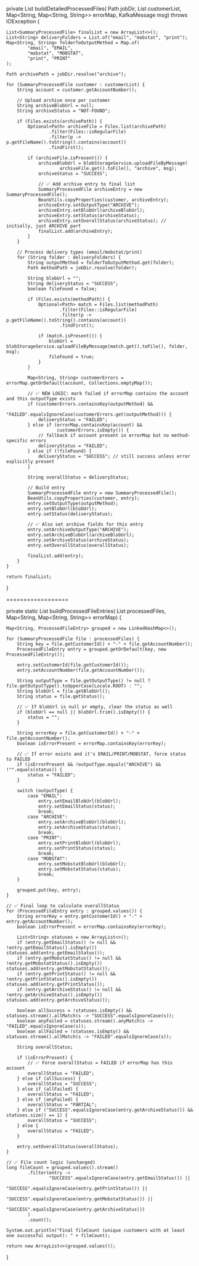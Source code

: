 private List<SummaryProcessedFile> buildDetailedProcessedFiles(
        Path jobDir,
        List<SummaryProcessedFile> customerList,
        Map<String, Map<String, String>> errorMap,
        KafkaMessage msg) throws IOException {

    List<SummaryProcessedFile> finalList = new ArrayList<>();
    List<String> deliveryFolders = List.of("email", "mobstat", "print");
    Map<String, String> folderToOutputMethod = Map.of(
            "email", "EMAIL",
            "mobstat", "MOBSTAT",
            "print", "PRINT"
    );

    Path archivePath = jobDir.resolve("archive");

    for (SummaryProcessedFile customer : customerList) {
        String account = customer.getAccountNumber();

        // Upload archive once per customer
        String archiveBlobUrl = null;
        String archiveStatus = "NOT-FOUND";

        if (Files.exists(archivePath)) {
            Optional<Path> archiveFile = Files.list(archivePath)
                    .filter(Files::isRegularFile)
                    .filter(p -> p.getFileName().toString().contains(account))
                    .findFirst();

            if (archiveFile.isPresent()) {
                archiveBlobUrl = blobStorageService.uploadFileByMessage(
                        archiveFile.get().toFile(), "archive", msg);
                archiveStatus = "SUCCESS";

                // ✅ Add archive entry to final list
                SummaryProcessedFile archiveEntry = new SummaryProcessedFile();
                BeanUtils.copyProperties(customer, archiveEntry);
                archiveEntry.setOutputType("ARCHIVE");
                archiveEntry.setBlobUrl(archiveBlobUrl);
                archiveEntry.setStatus(archiveStatus);
                archiveEntry.setOverallStatus(archiveStatus); // initially, just ARCHIVE part
                finalList.add(archiveEntry);
            }
        }

        // Process delivery types (email/mobstat/print)
        for (String folder : deliveryFolders) {
            String outputMethod = folderToOutputMethod.get(folder);
            Path methodPath = jobDir.resolve(folder);

            String blobUrl = "";
            String deliveryStatus = "SUCCESS";
            boolean fileFound = false;

            if (Files.exists(methodPath)) {
                Optional<Path> match = Files.list(methodPath)
                        .filter(Files::isRegularFile)
                        .filter(p -> p.getFileName().toString().contains(account))
                        .findFirst();

                if (match.isPresent()) {
                    blobUrl = blobStorageService.uploadFileByMessage(match.get().toFile(), folder, msg);
                    fileFound = true;
                }
            }

            Map<String, String> customerErrors = errorMap.getOrDefault(account, Collections.emptyMap());

            // ✅ NEW LOGIC: mark failed if errorMap contains the account and this outputType exists
            if (customerErrors.containsKey(outputMethod) &&
                    "FAILED".equalsIgnoreCase(customerErrors.get(outputMethod))) {
                deliveryStatus = "FAILED";
            } else if (errorMap.containsKey(account) &&
                       customerErrors.isEmpty()) {
                // fallback if account present in errorMap but no method-specific errors
                deliveryStatus = "FAILED";
            } else if (!fileFound) {
                deliveryStatus = "SUCCESS"; // still success unless error explicitly present
            }

            String overallStatus = deliveryStatus;

            // Build entry
            SummaryProcessedFile entry = new SummaryProcessedFile();
            BeanUtils.copyProperties(customer, entry);
            entry.setOutputType(outputMethod);
            entry.setBlobUrl(blobUrl);
            entry.setStatus(deliveryStatus);

            // ✅ Also set archive fields for this entry
            entry.setArchiveOutputType("ARCHIVE");
            entry.setArchiveBlobUrl(archiveBlobUrl);
            entry.setArchiveStatus(archiveStatus);
            entry.setOverallStatus(overallStatus);

            finalList.add(entry);
        }
    }

    return finalList;
}

==================

private static List<ProcessedFileEntry> buildProcessedFileEntries(
        List<SummaryProcessedFile> processedFiles,
        Map<String, Map<String, String>> errorMap) {

    Map<String, ProcessedFileEntry> grouped = new LinkedHashMap<>();

    for (SummaryProcessedFile file : processedFiles) {
        String key = file.getCustomerId() + "-" + file.getAccountNumber();
        ProcessedFileEntry entry = grouped.getOrDefault(key, new ProcessedFileEntry());

        entry.setCustomerId(file.getCustomerId());
        entry.setAccountNumber(file.getAccountNumber());

        String outputType = file.getOutputType() != null ? file.getOutputType().toUpperCase(Locale.ROOT) : "";
        String blobUrl = file.getBlobUrl();
        String status = file.getStatus();

        // ✅ If blobUrl is null or empty, clear the status as well
        if (blobUrl == null || blobUrl.trim().isEmpty()) {
            status = "";
        }

        String errorKey = file.getCustomerId() + "-" + file.getAccountNumber();
        boolean isErrorPresent = errorMap.containsKey(errorKey);

        // ✅ If error exists and it's EMAIL/PRINT/MOBSTAT, force status to FAILED
        if (isErrorPresent && !outputType.equals("ARCHIVE") && !"".equals(status)) {
            status = "FAILED";
        }

        switch (outputType) {
            case "EMAIL":
                entry.setEmailBlobUrl(blobUrl);
                entry.setEmailStatus(status);
                break;
            case "ARCHIVE":
                entry.setArchiveBlobUrl(blobUrl);
                entry.setArchiveStatus(status);
                break;
            case "PRINT":
                entry.setPrintBlobUrl(blobUrl);
                entry.setPrintStatus(status);
                break;
            case "MOBSTAT":
                entry.setMobstatBlobUrl(blobUrl);
                entry.setMobstatStatus(status);
                break;
        }

        grouped.put(key, entry);
    }

    // ✅ Final loop to calculate overallStatus
    for (ProcessedFileEntry entry : grouped.values()) {
        String errorKey = entry.getCustomerId() + "-" + entry.getAccountNumber();
        boolean isErrorPresent = errorMap.containsKey(errorKey);

        List<String> statuses = new ArrayList<>();
        if (entry.getEmailStatus() != null && !entry.getEmailStatus().isEmpty()) statuses.add(entry.getEmailStatus());
        if (entry.getMobstatStatus() != null && !entry.getMobstatStatus().isEmpty()) statuses.add(entry.getMobstatStatus());
        if (entry.getPrintStatus() != null && !entry.getPrintStatus().isEmpty()) statuses.add(entry.getPrintStatus());
        if (entry.getArchiveStatus() != null && !entry.getArchiveStatus().isEmpty()) statuses.add(entry.getArchiveStatus());

        boolean allSuccess = !statuses.isEmpty() && statuses.stream().allMatch(s -> "SUCCESS".equalsIgnoreCase(s));
        boolean anyFailed = statuses.stream().anyMatch(s -> "FAILED".equalsIgnoreCase(s));
        boolean allFailed = !statuses.isEmpty() && statuses.stream().allMatch(s -> "FAILED".equalsIgnoreCase(s));

        String overallStatus;

        if (isErrorPresent) {
            // ✅ Force overallStatus = FAILED if errorMap has this account
            overallStatus = "FAILED";
        } else if (allSuccess) {
            overallStatus = "SUCCESS";
        } else if (allFailed) {
            overallStatus = "FAILED";
        } else if (anyFailed) {
            overallStatus = "PARTIAL";
        } else if ("SUCCESS".equalsIgnoreCase(entry.getArchiveStatus()) && statuses.size() == 1) {
            overallStatus = "SUCCESS";
        } else {
            overallStatus = "FAILED";
        }

        entry.setOverallStatus(overallStatus);
    }

    // ✅ File count logic (unchanged)
    long fileCount = grouped.values().stream()
            .filter(entry ->
                    "SUCCESS".equalsIgnoreCase(entry.getEmailStatus()) ||
                            "SUCCESS".equalsIgnoreCase(entry.getPrintStatus()) ||
                            "SUCCESS".equalsIgnoreCase(entry.getMobstatStatus()) ||
                            "SUCCESS".equalsIgnoreCase(entry.getArchiveStatus())
            )
            .count();

    System.out.println("Final fileCount (unique customers with at least one successful output): " + fileCount);

    return new ArrayList<>(grouped.values());
}

